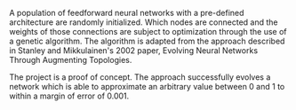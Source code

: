 A population of feedforward neural networks with a pre-defined architecture are randomly initialized.
Which nodes are connected and the weights of those connections are subject to optimization through
the use of a genetic algorithm. The algorithm is adapted from the approach described in Stanley and
Mikkulainen's 2002 paper, Evolving Neural Networks Through Augmenting Topologies.

The project is a proof of concept. The approach successfully evolves a network which is able
to approximate an arbitrary value between 0 and 1 to within a margin of error of 0.001.
